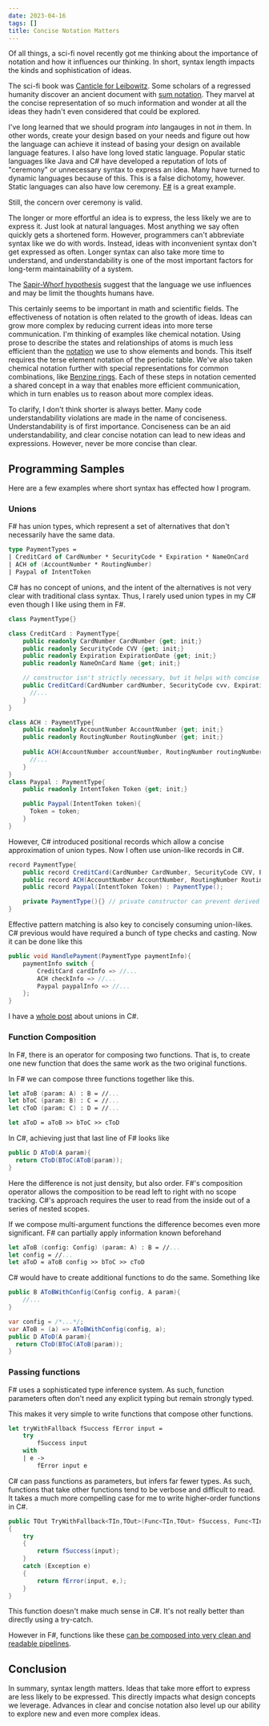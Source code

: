```yaml
---
date: 2023-04-16
tags: []
title: Concise Notation Matters
---
```


Of all things, a sci-fi novel recently got me thinking about the importance of notation and how it influences our thinking.
In short, syntax length impacts the kinds and sophistication of ideas.
<!--more-->

The sci-fi book was [Canticle for Leibowitz](https://en.wikipedia.org/wiki/A_Canticle_for_Leibowitz). Some scholars of a regressed humanity discover an ancient document with [sum notation](https://en.wikipedia.org/wiki/Summation#Notation).
They marvel at the concise representation of so much information and wonder at all the ideas they hadn't even considered that could be explored.

I've long learned that we should program *into* langauges in not *in* them. In other words, create your design based on your needs and figure out how the language can achieve it instead of basing your design on available language features. I also have long loved static language. Popular static languages like Java and C# have developed a reputation of lots of "ceremony" or unnecessary syntax to express an idea.
Many have turned to dynamic languages because of this. This is a false dichotomy, however. Static languages can also have low ceremony. [F#](https://fsharp.org/) is a great example.

Still, the concern over ceremony is valid. 

The longer or more effortful an idea is to express, the less likely we are to express it.
Just look at natural languages. Most anything we say often quickly gets a shortened form.
However, programmers can't abbreviate syntax like we do with words. Instead, ideas with inconvenient syntax don't get expressed as often.
Longer syntax can also take more time to understand, and understandability is one of the most important factors for long-term maintainability of a system.


The [Sapir-Whorf hypothesis](https://en.wikipedia.org/wiki/Linguistic_relativity) suggest that the language we use influences and may be limit the thoughts humans have.

This certainly seems to be important in math and scientific fields. The effectiveness of notation is often related to the growth of ideas.
Ideas can grow more complex by reducing current ideas into more terse communication. I'm thinking of examples like chemical notation. Using prose to describe the states and relationships of atoms is much less efficient than the [notation](https://en.wikipedia.org/wiki/Chemical_formula) we use to show elements and bonds. This itself requires the terse element notation of the periodic table. We've also taken chemical notation further with special representations for common combinations, like [Benzine rings](https://en.wikipedia.org/wiki/Benzene). Each of these steps in notation cemented a shared concept in a way that enables more efficient communication, which in turn enables us to reason about more complex ideas.

To clarify, I don't think shorter is always better. Many code understandability violations are made in the name of conciseness. Understandability is of first importance. Conciseness can be an aid understandability, and clear concise notation can lead to new ideas and expressions. However, never be more concise than clear.


## Programming Samples
Here are a few examples where short syntax has effected how I program.

### Unions
F# has union types, which represent a set of alternatives that don't necessarily have the same data.

```fsharp
type PaymentTypes = 
| CreditCard of CardNumber * SecurityCode * Expiration * NameOnCard
| ACH of (AccountNumber * RoutingNumber)
| Paypal of IntentToken
```

C# has no concept of unions, and the intent of the alternatives is not very clear with traditional class syntax.
Thus, I rarely used union types in my C# even though I like using them in F#.

```cs
class PaymentType{}

class CreditCard : PaymentType{
    public readonly CardNumber CardNumber {get; init;}
    public readonly SecurityCode CVV {get; init;}
    public readonly Expiration ExpirationDate {get; init;}
    public readonly NameOnCard Name {get; init;}

    // constructor isn't strictly necessary, but it helps with concise initialization later on
    public CreditCard(CardNumber cardNumber, SecurityCode cvv, Expiration expirationDate, NameOnCard name){
      //...
    }
}

class ACH : PaymentType{
    public readonly AccountNumber AccountNumber {get; init;}
    public readonly RoutingNumber RoutingNumber {get; init;}
    
    public ACH(AccountNumber accountNumber, RoutingNumber routingNumber){
      //...
    }
}
class Paypal : PaymentType{
    public readonly IntentToken Token {get; init;}

    public Paypal(IntentToken token){
      Token = token;
    }
}
```

However, C# introduced positional records which allow a concise approximation of union types.
Now I often use union-like records in C#.

```cs
record PaymentType{
    public record CreditCard(CardNumber CardNumber, SecurityCode CVV, Expiration ExpirationDate, NameOnCard Name) : PaymentType();
    public record ACH(AccountNumber AccountNumber, RoutingNumber RoutingNumber) : PaymentType();
    public record Paypal(IntentToken Token) : PaymentType();

    private PaymentType(){} // private constructor can prevent derived cases from being defined elsewhere
}
```

Effective pattern matching is also key to concisely consuming union-likes. C# previous would have required a bunch of type checks and casting.
Now it can be done like this
```cs
public void HandlePayment(PaymentType paymentInfo){
    paymentInfo switch {
        CreditCard cardInfo => //...
        ACH checkInfo => //...
        Paypal paypalInfo => //...
    };
}
```

I have a [whole post](https://spencerfarley.com/2021/03/26/unions-in-csharp/) about unions in C#.

### Function Composition

In F#, there is an operator for composing two functions. That is, to create one new function that does the same work as the two original functions.

In F# we can compose three functions together like this.
```fs
let aToB (param: A) : B = //...
let bToC (param: B) : C = //...
let cToD (param: C) : D = //...

let aToD = aToB >> bToC >> cToD
```

In C#, achieving just that last line of F# looks like

```cs
public D AToD(A param){
  return CToD(BToC(AToB(param));
}
```

Here the difference is not just density, but also order. F#'s composition operator allows the composition to be read left to right with no scope tracking.
C#'s approach requires the user to read from the inside out of a series of nested scopes. 

If we compose multi-argument functions the difference becomes even more significant.
F# can partially apply information known beforehand

```fsharp
let aToB (config: Config) (param: A) : B = //...
let config = //...
let aToD = aToB config >> bToC >> cToD
```

C# would have to create additional functions to do the same. Something like

```cs
public B AToBWithConfig(Config config, A param){
    //...
}

var config = /*...*/;
var AToB = (a) => AToBWithConfig(config, a);
public D AToD(A param){
  return CToD(BToC(AToB(param));
}
```

### Passing functions

F# uses a sophisticated type inference system. As such, function parameters often don't need any explicit typing but remain strongly typed.

This makes it very simple to write functions that compose other functions.

```fsharp
let tryWithFallback fSuccess fError input = 
    try 
        fSuccess input
    with 
    | e ->
        fError input e
```

C# can pass functions as parameters, but infers far fewer types. As such, functions that take other functions tend to be verbose and difficult to read.
It takes a much more compelling case for me to write higher-order functions in C#.

```cs
public TOut TryWithFallback<TIn,TOut>(Func<TIn,TOut> fSuccess, Func<TIn, Exception, TOut> fError, TIn input)
{
    try
    {
        return fSuccess(input);
    }
    catch (Exception e)
    {
        return fError(input, e,);
    }
}
```

This function doesn't make much sense in C#. It's not really better than directly using a try-catch.

However in F#, functions like these [can be composed into very clean and readable pipelines](https://fsharpforfunandprofit.com/rop/).


## Conclusion
In summary, syntax length matters. Ideas that take more effort to express are less likely to be expressed. 
This directly impacts what design concepts we leverage. Advances in clear and concise notation also level up our ability to explore new and even more complex ideas.

<!-- - still believe program into a language not in a language
- Language syntax still matters
- I have a math background. there are no compilers or computers, just symbols and other mathematicians who need to understand what you've written.
  - I've heard said that advances in math often require advances in notation
  - makes sense, since  -->

<!-- - sum notation: clear visual grouping, all info at a glance, puts pattern identity in a way we can do math on it much like we do normal math. Enables a whole new world of reasoning about series. E.g. I can't imagine understanding [generating functions](https://en.wikipedia.org/wiki/Generating_function) without sum notation (one of the tools we can use for finding closed forms of sequences like the fibonacci sequence)

https://en.wikipedia.org/wiki/Linguistic_relativity

Do I reference canticle for leibowitz and how the 


Hmm, maybe make a connection to diminutions and abbreviations. If something is too long, we're less likely to say it.
Things we say often get shortened.

In programming, if there's too much syntax to express an idea, then we won't express it often. It's also more costly to grasp an idea that requires a longer explanation. 



Maybe connect to dynamic programmer complaints about ceremony. I love static typing, but there is a good point about ceremony.
Space and keystrokes have cost. -->

